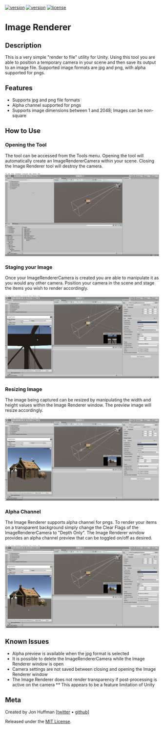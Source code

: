 [![version](https://img.shields.io/badge/package-download-brightgreen.svg)](./Packages/ImageRenderer_v0.1.unitypackage)
[![version](https://img.shields.io/badge/version-v1.0-blue.svg)](https://github.com/jonHuffman/UnityImageRenderer)
[![license](https://img.shields.io/badge/license-MIT-red.svg)](./LICENSE)
# Image Renderer
## Description
This is a very simple "render to file" utility for Unity. Using this tool you are able to position a temporary camera in your scene and then save its output to an image file. Supported image formats are jpg and png, with alpha supported for pngs.

## Features
* Supports jpg and png file formats
* Alpha channel supported for pngs
* Supports image dimensions between 1 and 2048; Images can be non-square

## How to Use
### Opening the Tool
The tool can be accessed from the Tools menu. Opening the tool will automatically create an ImageRendererCamera within your scene. Closing the Image Renderer tool will destroy the camera.

![](./README/OpenCloseWindow.gif)

### Staging your Image
Once your ImageRendererCamera is created you are able to manipulate it as you would any other camera. Position your camera in the scene and stage the items you wish to render accordingly.

![](./README/PositioningCamera.gif)

### Resizing Image
The image being captured can be resized by manipulating the width and height values within the Image Renderer window. The preview image will resize accordingly.

![](./README/ResizingImage.gif)

### Alpha Channel
The Image Renderer supports alpha channel for pngs. To render your items on a transparent background simply change the Clear Flags of the ImageRendererCamera to "Depth Only". The Image Renderer window provides an alpha channel preview that can be toggled on/off as desired.

![](./README/AlphaPreview.gif)

## Known Issues
* Alpha preview is available when the jpg format is selected
* It is possible to delete the ImageRendererCamera while the Image Renderer window is open
* Camera settings are not saved between closing and opening the Image Renderer window
* The Image Renderer does not render transparency if post-processing is active on the camera
** This appears to be a feature limitation of Unity

## Meta
Created by Jon Huffman [[twitter](https://twitter.com/AtticusMarkane) &bull; [github](https://github.com/jonHuffman)]

Released under the [MIT License](http://www.opensource.org/licenses/mit-license.php).